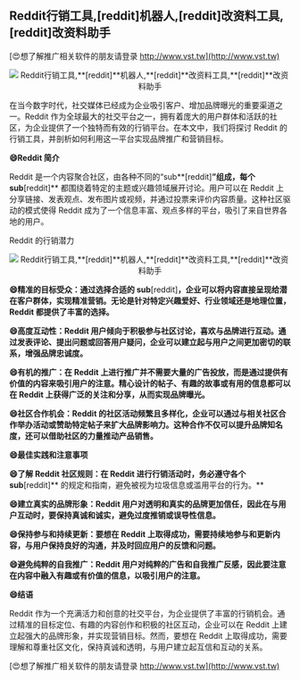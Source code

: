 ## **Reddit行销工具,**[reddit]**机器人,**[reddit]**改资料工具,**[reddit]**改资料助手**

[😍想了解推广相关软件的朋友请登录 http://www.vst.tw](http://www.vst.tw)

 <center><img src="https://vst.tw/MP4/tuiguang/png/5.png" alt="Reddit行销工具,**[reddit]**机器人,**[reddit]**改资料工具,**[reddit]**改资料助手"></center>

在当今数字时代，社交媒体已经成为企业吸引客户、增加品牌曝光的重要渠道之一。Reddit 作为全球最大的社交平台之一，拥有着庞大的用户群体和活跃的社区，为企业提供了一个独特而有效的行销平台。在本文中，我们将探讨 Reddit 的行销工具，并剖析如何利用这一平台实现品牌推广和营销目标。

**😄Reddit 简介**

Reddit 是一个内容聚合社区，由各种不同的“sub**[reddit]**”组成，每个 sub**[reddit]** 都围绕着特定的主题或兴趣领域展开讨论。用户可以在 Reddit 上分享链接、发表观点、发布图片或视频，并通过投票来评价内容质量。这种社区驱动的模式使得 Reddit 成为了一个信息丰富、观点多样的平台，吸引了来自世界各地的用户。

Reddit 的行销潜力

 <center><img src="https://vst.tw/MP4/tuiguang/png/1.png" alt="Reddit行销工具,**[reddit]**机器人,**[reddit]**改资料工具,**[reddit]**改资料助手"></center>

**😄精准的目标受众：通过选择合适的 sub**[reddit]**，企业可以将内容直接呈现给潜在客户群体，实现精准营销。无论是针对特定兴趣爱好、行业领域还是地理位置，Reddit 都提供了丰富的选择。**

**😄高度互动性：Reddit 用户倾向于积极参与社区讨论，喜欢与品牌进行互动。通过发表评论、提出问题或回答用户疑问，企业可以建立起与用户之间更加密切的联系，增强品牌忠诚度。**

**😄有机的推广：在 Reddit 上进行推广并不需要大量的广告投放，而是通过提供有价值的内容来吸引用户的注意。精心设计的帖子、有趣的故事或有用的信息都可以在 Reddit 上获得广泛的关注和分享，从而实现品牌曝光。**

**😄社区合作机会：Reddit 的社区活动频繁且多样化，企业可以通过与相关社区合作举办活动或赞助特定帖子来扩大品牌影响力。这种合作不仅可以提升品牌知名度，还可以借助社区的力量推动产品销售。**

**😄最佳实践和注意事项**

**😄了解 Reddit 社区规则：在 Reddit 进行行销活动时，务必遵守各个 sub**[reddit]** 的规定和指南，避免被视为垃圾信息或滥用平台的行为。**

**😄建立真实的品牌形象：Reddit 用户对透明和真实的品牌更加信任，因此在与用户互动时，要保持真诚和诚实，避免过度推销或误导性信息。**

**😄保持参与和持续更新：要想在 Reddit 上取得成功，需要持续地参与和更新内容，与用户保持良好的沟通，并及时回应用户的反馈和问题。**

**😄避免纯粹的自我推广：Reddit 用户对纯粹的广告和自我推广反感，因此要注意在内容中融入有趣或有价值的信息，以吸引用户的注意。**

**😄结语**

Reddit 作为一个充满活力和创意的社交平台，为企业提供了丰富的行销机会。通过精准的目标定位、有趣的内容创作和积极的社区互动，企业可以在 Reddit 上建立起强大的品牌形象，并实现营销目标。然而，要想在 Reddit 上取得成功，需要理解和尊重社区文化，保持真诚和透明，与用户建立起互信和互动的关系。

[😍想了解推广相关软件的朋友请登录 http://www.vst.tw](http://www.vst.tw)



